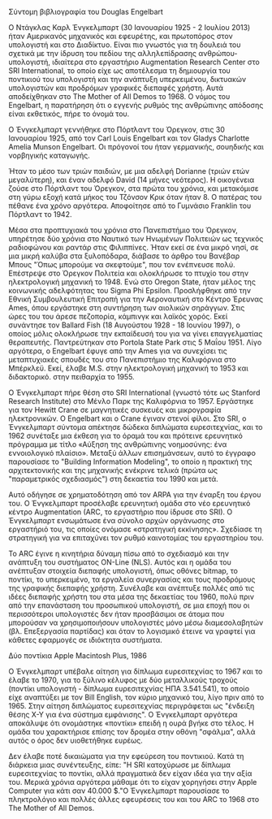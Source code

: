 Σύντομη βιβλιογραφία του Douglas Engelbart


Ο Ντάγκλας Καρλ Ένγκελμπαρτ (30 Ιανουαρίου 1925 - 2 Ιουλίου 2013) ήταν Αμερικανός μηχανικός και εφευρέτης, και πρωτοπόρος στον υπολογιστή και στο Διαδίκτυο. Είναι πιο γνωστός για τη δουλειά του σχετικά με την ίδρυση του πεδίου της αλληλεπίδρασης ανθρώπου-υπολογιστή, ιδιαίτερα στο εργαστήριο Augmentation Research Center στο SRI International, το οποίο είχε ως αποτέλεσμα τη δημιουργία του ποντικιού του υπολογιστή και την ανάπτυξη υπερκειμένου, δικτυακών υπολογιστών και προδρόμων γραφικές διεπαφές χρήστη. Αυτά αποδείχθηκαν στο The Mother of All Demos το 1968. Ο νόμος του Engelbart, η παρατήρηση ότι ο εγγενής ρυθμός της ανθρώπινης απόδοσης είναι εκθετικός, πήρε το όνομά του. 

Ο Ένγκελμπαρτ γεννήθηκε στο Πόρτλαντ του Όρεγκον, στις 30 Ιανουαρίου 1925, από τον Carl Louis Engelbart και τον Gladys Charlotte Amelia Munson Engelbart. Οι πρόγονοί του ήταν γερμανικής, σουηδικής και νορβηγικής καταγωγής. 

Ήταν το μέσο των τριών παιδιών, με μια αδελφή Dorianne (τριών ετών μεγαλύτερη), και έναν αδελφό David (14 μήνες νεότερος). Η οικογένεια ζούσε στο Πόρτλαντ του Όρεγκον, στα πρώτα του χρόνια, και μετακόμισε στη γύρω εξοχή κατά μήκος του Τζόνσον Κρικ όταν ήταν 8. Ο πατέρας του πέθανε ένα χρόνο αργότερα. Αποφοίτησε από το Γυμνάσιο Franklin του Πόρτλαντ το 1942. 

Μέσα στα προπτυχιακά του χρόνια στο Πανεπιστήμιο του Όρεγκον, υπηρέτησε δύο χρόνια στο Ναυτικό των Ηνωμένων Πολιτειών ως τεχνικός ραδιοφώνου και ραντάρ στις Φιλιππίνες. Ήταν εκεί σε ένα μικρό νησί, σε μια μικρή καλύβα στα ξυλοπόδαρα, διάβασε το άρθρο του Βανέβαρ Μπους "Όπως μπορούμε να σκεφτούμε", που τον ενέπνευσε πολύ. Eπέστρεψε στο Όρεγκον Πολιτεία και ολοκλήρωσε το πτυχίο του στην ηλεκτρολογική μηχανική το 1948. Ενώ στο Oregon State, ήταν μέλος της κοινωνικής αδελφότητας του Sigma Phi Epsilon. Προσλήφθηκε από την Εθνική Συμβουλευτική Επιτροπή για την Αεροναυτική στο Κέντρο Έρευνας Ames, όπου εργάστηκε στη συντήρηση των αιολικών σηράγγων. Στις ώρες του του άρεσε πεζοπορία, κάμπινγκ και λαϊκός χορός. Εκεί συνάντησε τον Ballard Fish (18 Αυγούστου 1928 - 18 Ιουνίου 1997), ο οποίος μόλις ολοκλήρωσε την εκπαίδευσή του για να γίνει επαγγελματίας θεραπευτής. Παντρεύτηκαν στο Portola State Park στις 5 Μαΐου 1951. Λίγο αργότερα, ο Engelbart έφυγε από την Ames για να συνεχίσει τις μεταπτυχιακές σπουδές του στο Πανεπιστήμιο της Καλιφόρνια στο Μπέρκλεϋ. Εκεί, έλαβε M.S. στην ηλεκτρολογική μηχανική το 1953 και διδακτορικό. στην πειθαρχία το 1955.  

Ο Ένγκελμπαρτ πήρε θέση στο SRI International (γνωστό τότε ως Stanford Research Institute) στο Μένλο Παρκ της Καλιφόρνια το 1957. Εργάστηκε για τον Hewitt Crane σε μαγνητικές συσκευές και μικρογραφία ηλεκτρονικών. Ο Engelbart και ο Crane έγιναν στενοί φίλοι. Στο SRI, ο Ένγκελμπαρτ σύντομα απέκτησε δώδεκα διπλώματα ευρεσιτεχνίας, και το 1962 συνέταξε μια έκθεση για το όραμά του και πρότεινε ερευνητικό πρόγραμμα με τίτλο «Αύξηση της ανθρώπινης νοημοσύνης: ένα εννοιολογικό πλαίσιο». Μεταξύ άλλων επισημάνσεων, αυτό το έγγραφο παρουσίασε το "Building Information Modeling", το οποίο η πρακτική της αρχιτεκτονικής και της μηχανικής ενέκρινε τελικά (πρώτα ως "παραμετρικός σχεδιασμός") στη δεκαετία του 1990 και μετά. 

Αυτό οδήγησε σε χρηματοδότηση από τον ARPA για την έναρξη του έργου του. Ο Ένγκελμπαρτ προσέλαβε ερευνητική ομάδα στο νέο ερευνητικό κέντρο Augmentation (ARC, το εργαστήριο που ίδρυσε στο SRI). Ο Ένγκελμπαρτ ενσωμάτωσε ένα σύνολο αρχών οργάνωσης στο εργαστήριό του, τις οποίες ονόμασε «στρατηγική εκκίνησης». Σχεδίασε τη στρατηγική για να επιταχύνει τον ρυθμό καινοτομίας του εργαστηρίου του.  

Το ARC έγινε η κινητήρια δύναμη πίσω από το σχεδιασμό και την ανάπτυξη του συστήματος ON-Line (NLS). Αυτός και η ομάδα του ανέπτυξαν στοιχεία διεπαφής υπολογιστή, όπως οθόνες bitmap, το ποντίκι, το υπερκειμένο, τα εργαλεία συνεργασίας και τους προδρόμους της γραφικής διεπαφής χρήστη. Συνέλαβε και ανέπτυξε πολλές από τις ιδέες διεπαφής χρήστη του στα μέσα της δεκαετίας του 1960, πολύ πριν από την επανάσταση του προσωπικού υπολογιστή, σε μια εποχή που οι περισσότεροι υπολογιστές δεν ήταν προσβάσιμοι σε άτομα που μπορούσαν να χρησιμοποιήσουν υπολογιστές μόνο μέσω διαμεσολαβητών (βλ. Επεξεργασία παρτίδας) και όταν το λογισμικό έτεινε να γραφτεί για κάθετες εφαρμογές σε ιδιόκτητα συστήματα. 

Δύο ποντίκια Apple Macintosh Plus, 1986 

Ο Ένγκελμπαρτ υπέβαλε αίτηση για δίπλωμα ευρεσιτεχνίας το 1967 και το έλαβε το 1970, για το ξύλινο κέλυφος με δύο μεταλλικούς τροχούς (ποντίκι υπολογιστή - δίπλωμα ευρεσιτεχνίας ΗΠΑ 3.541.541), το οποίο είχε αναπτύξει με τον Bill English, τον κύριο μηχανικό του, λίγο πριν από το 1965. Στην αίτηση διπλώματος ευρεσιτεχνίας περιγράφεται ως "ένδειξη θέσης Χ-Υ για ένα σύστημα εμφάνισης". Ο Ένγκελμπαρτ αργότερα αποκάλυψε ότι ονομάστηκε «ποντίκι» επειδή η ουρά βγήκε στο τέλος. Η ομάδα του χαρακτήρισε επίσης τον δρομέα στην οθόνη "σφάλμα", αλλά αυτός ο όρος δεν υιοθετήθηκε ευρέως. 

Δεν έλαβε ποτέ δικαιώματα για την εφεύρεση του ποντικιού. Κατά τη διάρκεια μιας συνέντευξης, είπε: "Η SRI κατοχύρωσε με δίπλωμα ευρεσιτεχνίας το ποντίκι, αλλά πραγματικά δεν είχαν ιδέα για την αξία του. Μερικά χρόνια αργότερα μάθαμε ότι το είχαν χορηγήσει στην Apple Computer για κάτι σαν 40.000 $."Ο Ένγκελμπαρτ παρουσίασε το πληκτρολόγιο και πολλές άλλες εφευρέσεις του και του ARC το 1968 στο The Mother of All Demos.  
